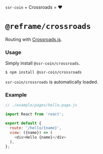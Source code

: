 <!---






    WARNING, READ THIS.
    This is a computed file. Do not edit.
    Edit `/plugins/crossroads/readme.template.md` instead.












    WARNING, READ THIS.
    This is a computed file. Do not edit.
    Edit `/plugins/crossroads/readme.template.md` instead.












    WARNING, READ THIS.
    This is a computed file. Do not edit.
    Edit `/plugins/crossroads/readme.template.md` instead.












    WARNING, READ THIS.
    This is a computed file. Do not edit.
    Edit `/plugins/crossroads/readme.template.md` instead.












    WARNING, READ THIS.
    This is a computed file. Do not edit.
    Edit `/plugins/crossroads/readme.template.md` instead.






-->

`ssr-coin` + Crossroads = :heart:

# `@reframe/crossroads`

Routing with [Crossroads.js](https://github.com/millermedeiros/crossroads.js).

### Usage

Simply install `@ssr-coin/crossroads`.

~~~bash
$ npm install @ssr-coin/crossroads
~~~

`ssr-coin/crossroads` is automatically loaded.

### Example

~~~js
// ./example/pages/hello.page.js

import React from 'react';

export default {
  route: '/hello/{name}',
  view: ({name}) => (
    <div>Hello {name}</div>
  ),
};
~~~

<!---






    WARNING, READ THIS.
    This is a computed file. Do not edit.
    Edit `/plugins/crossroads/readme.template.md` instead.












    WARNING, READ THIS.
    This is a computed file. Do not edit.
    Edit `/plugins/crossroads/readme.template.md` instead.












    WARNING, READ THIS.
    This is a computed file. Do not edit.
    Edit `/plugins/crossroads/readme.template.md` instead.












    WARNING, READ THIS.
    This is a computed file. Do not edit.
    Edit `/plugins/crossroads/readme.template.md` instead.












    WARNING, READ THIS.
    This is a computed file. Do not edit.
    Edit `/plugins/crossroads/readme.template.md` instead.






-->
